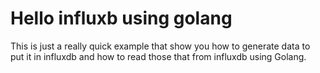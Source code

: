 # Hello influxb using golang
This is just a really quick example that show you how to generate data to put it in influxdb and how to read those that from influxdb using Golang.
